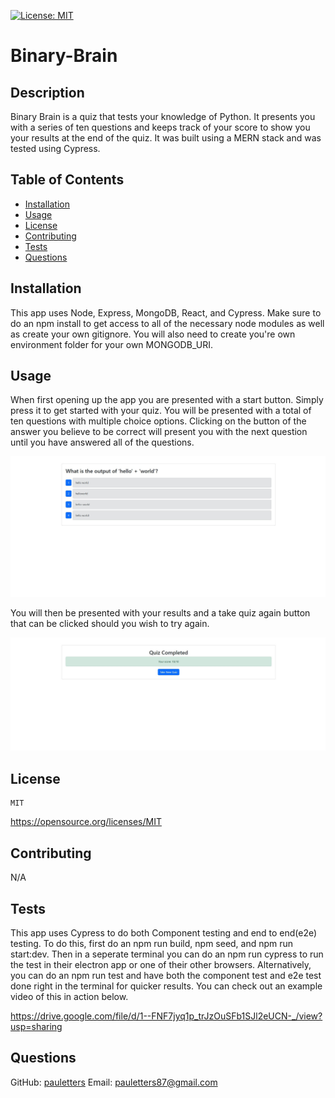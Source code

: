 [![License: MIT](https://img.shields.io/badge/License-MIT-yellow.svg)](https://opensource.org/licenses/MIT)

# Binary-Brain

## Description
Binary Brain is a quiz that tests your knowledge of Python. It presents you with a series of ten questions and keeps track of your score to show you your results at the end of the quiz. It was built using a MERN stack and was tested using Cypress.

## Table of Contents
- [Installation](#installation)
- [Usage](#usage)
- [License](#license)
- [Contributing](#contributing)
- [Tests](#tests)
- [Questions](#questions)

## Installation
This app uses Node, Express,  MongoDB, React, and Cypress. Make sure to do an npm install to get access to all of the necessary node modules as well as create your own gitignore. You will also need to create you're own environment folder for your own MONGODB_URI.

## Usage
When first opening up the app you are presented with a start button. Simply press it to get started with your quiz. You will be presented with a total of ten questions with multiple choice options. Clicking on the button of the answer you believe to be correct will present you with the next question until you have answered all of the questions. 

![](./client/src/assets/Question-Screenshot.jpg)

You will then be presented with your results and a take quiz again button that can be clicked should you wish to try again.

![](./client/src/assets/Results-Screenshot.jpg)

  ## License
    MIT
    
  https://opensource.org/licenses/MIT

## Contributing
N/A

## Tests
This app uses Cypress to do both Component testing and end to end(e2e) testing. To do this, first do an npm run build, npm seed, and npm run start:dev. Then in a seperate terminal you can do an npm run cypress to run the test in their electron app or one of their other browsers. Alternatively, you can do an npm run test and have both the component test and e2e test done right in the terminal for quicker results. You can check out an example video of this in action below.

https://drive.google.com/file/d/1--FNF7jyq1p_trJzOuSFb1SJl2eUCN-_/view?usp=sharing

## Questions
GitHub: [pauletters](https://github.com/pauletters)
Email: pauletters87@gmail.com
